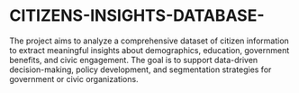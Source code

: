 # CITIZENS-INSIGHTS-DATABASE-
The project aims to analyze a comprehensive dataset of citizen information to extract meaningful insights about demographics, education, government benefits, and civic engagement. The goal is to support data-driven decision-making, policy development, and segmentation strategies for government or civic organizations.
